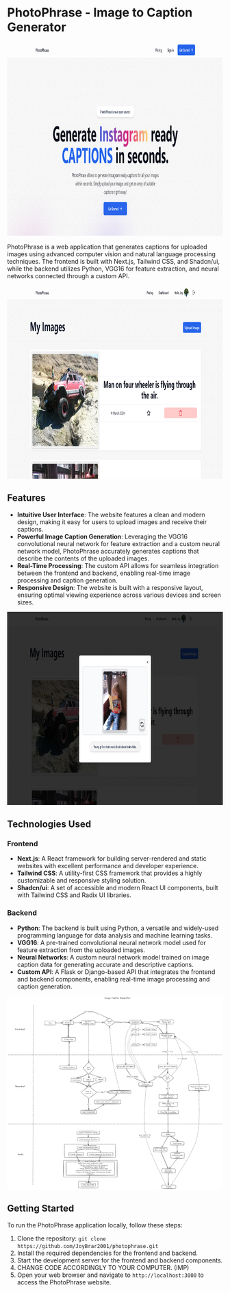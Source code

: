 # PhotoPhrase - Image to Caption Generator

<p align="center">
<img src="backend/templates/1.png" width="800" height="450"/>
</p>

PhotoPhrase is a web application that generates captions for uploaded images using advanced computer vision and natural language processing techniques. The frontend is built with Next.js, Tailwind CSS, and Shadcn/ui, while the backend utilizes Python, VGG16 for feature extraction, and neural networks connected through a custom API.

<p align="center">
<img src="backend/templates/2.png" width="800" height="450"/>
</p>

## Features

- **Intuitive User Interface**: The website features a clean and modern design, making it easy for users to upload images and receive their captions.
- **Powerful Image Caption Generation**: Leveraging the VGG16 convolutional neural network for feature extraction and a custom neural network model, PhotoPhrase accurately generates captions that describe the contents of the uploaded images.
- **Real-Time Processing**: The custom API allows for seamless integration between the frontend and backend, enabling real-time image processing and caption generation.
- **Responsive Design**: The website is built with a responsive layout, ensuring optimal viewing experience across various devices and screen sizes.

<p >
<img src="backend/templates/4.png" width="800" height="450"/>
</p>

## Technologies Used

### Frontend

- **Next.js**: A React framework for building server-rendered and static websites with excellent performance and developer experience.
- **Tailwind CSS**: A utility-first CSS framework that provides a highly customizable and responsive styling solution.
- **Shadcn/ui**: A set of accessible and modern React UI components, built with Tailwind CSS and Radix UI libraries.

### Backend

- **Python**: The backend is built using Python, a versatile and widely-used programming language for data analysis and machine learning tasks.
- **VGG16**: A pre-trained convolutional neural network model used for feature extraction from the uploaded images.
- **Neural Networks**: A custom neural network model trained on image caption data for generating accurate and descriptive captions.
- **Custom API**: A Flask or Django-based API that integrates the frontend and backend components, enabling real-time image processing and caption generation.

<p >
<img src="backend/templates/5.png" width="800" height="450"/>
</p>

## Getting Started

To run the PhotoPhrase application locally, follow these steps:

1. Clone the repository: `git clone https://github.com/JoyBrar2001/photophrase.git`
2. Install the required dependencies for the frontend and backend.
3. Start the development server for the frontend and backend components.
4. CHANGE CODE ACCORDINGLY TO YOUR COMPUTER. (IMP)
5. Open your web browser and navigate to `http://localhost:3000` to access the PhotoPhrase website.
